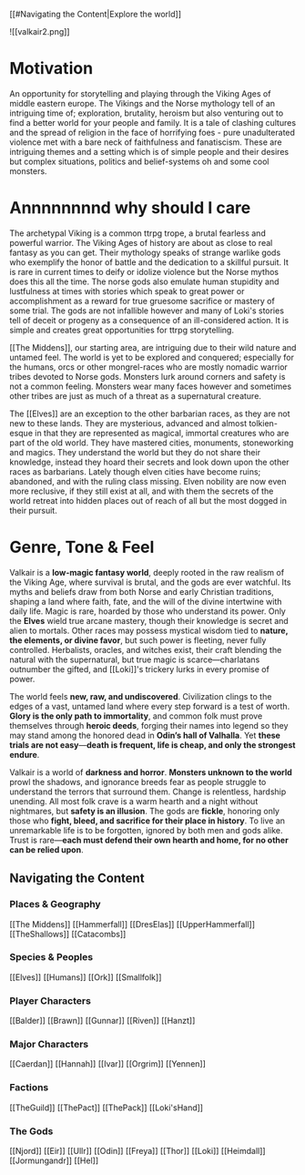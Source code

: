 [[#Navigating the Content|Explore the world]]

![[valkair2.png]]
# Motivation

An opportunity for storytelling and playing through the Viking Ages of middle eastern europe. The Vikings and the Norse mythology tell of an intriguing time of; exploration, brutality, heroism but also venturing out to find a better world for your people and family. It is a tale of clashing cultures and the spread of religion in the face of horrifying foes - pure unadulterated violence met with a bare neck of faithfulness and fanatiscism. These are intriguing themes and a setting which is of simple people and their desires but complex situations, politics and belief-systems oh and some cool monsters.
# Annnnnnnnd why should I care 
The archetypal Viking is a common ttrpg trope, a brutal fearless and powerful warrior. The Viking Ages of history are about as close to real fantasy as you can get. Their mythology speaks of strange warlike gods who exemplify the honor of battle and the dedication to a skillful pursuit. It is rare in current times to deify or idolize violence but the Norse mythos does this all the time. The norse gods also emulate human stupidity and lustfulness at times with stories which speak to great power or accomplishment as a reward for true gruesome sacrifice or mastery of some trial. The gods are not infallible however and many of Loki's stories tell of deceit or progeny as a consequence of an ill-considered action. It is simple and creates great opportunities for ttrpg storytelling.

[[The Middens]], our starting area, are intriguing due to their wild nature and untamed feel. The world is yet to be explored and conquered; especially for the humans, orcs or other mongrel-races who are mostly nomadic warrior tribes devoted to Norse gods. Monsters lurk around corners and safety is not a common feeling. Monsters wear many faces however and sometimes other tribes are just as much of a threat as a supernatural creature.

The [[Elves]] are an exception to the other barbarian races, as they are not new to these lands. They are mysterious, advanced and almost tolkien-esque in that they are represented as magical, immortal creatures who are part of the old world. They have mastered cities, monuments, stoneworking and magics. They understand the world but they do not share their knowledge, instead they hoard their secrets and look down upon the other races as barbarians. Lately though elven cities have become ruins; abandoned, and with the ruling class missing. Elven nobility are now even more reclusive, if they still exist at all, and with them the secrets of the world retreat into hidden places out of reach of all but the most dogged in their pursuit.

# Genre, Tone & Feel
Valkair is a **low-magic fantasy world**, deeply rooted in the raw realism of the Viking Age, where survival is brutal, and the gods are ever watchful. Its myths and beliefs draw from both Norse and early Christian traditions, shaping a land where faith, fate, and the will of the divine intertwine with daily life. Magic is rare, hoarded by those who understand its power. Only the **Elves** wield true arcane mastery, though their knowledge is secret and alien to mortals. Other races may possess mystical wisdom tied to **nature, the elements, or divine favor**, but such power is fleeting, never fully controlled. Herbalists, oracles, and witches exist, their craft blending the natural with the supernatural, but true magic is scarce—charlatans outnumber the gifted, and [[Loki]]'s trickery lurks in every promise of power.

The world feels **new, raw, and undiscovered**. Civilization clings to the edges of a vast, untamed land where every step forward is a test of worth. **Glory is the only path to immortality**, and common folk must prove themselves through **heroic deeds**, forging their names into legend so they may stand among the honored dead in **Odin’s hall of Valhalla**. Yet **these trials are not easy**—**death is frequent, life is cheap, and only the strongest endure**.

Valkair is a world of **darkness and horror**. **Monsters unknown to the world** prowl the shadows, and ignorance breeds fear as people struggle to understand the terrors that surround them. Change is relentless, hardship unending. All most folk crave is a warm hearth and a night without nightmares, but **safety is an illusion**. The gods are **fickle**, honoring only those who **fight, bleed, and sacrifice for their place in history**. To live an unremarkable life is to be forgotten, ignored by both men and gods alike. Trust is rare—**each must defend their own hearth and home, for no other can be relied upon**.

## Navigating the Content

### Places & Geography
[[The Middens]]
[[Hammerfall]]
	[[DresElas]]
	[[UpperHammerfall]]
	[[TheShallows]]
	[[Catacombs]]

### Species & Peoples
[[Elves]]
[[Humans]]
[[Ork]]
[[Smallfolk]]

### Player Characters
[[Balder]]
[[Brawn]]
[[Gunnar]]
[[Riven]]
[[Hanzt]]

### Major Characters
[[Caerdan]]
[[Hannah]]
[[Ivar]]
[[Orgrim]]
[[Yennen]]

### Factions
[[TheGuild]]
[[ThePact]]
[[ThePack]]
[[Loki'sHand]]
### The Gods
[[Njord]]
[[Eir]]
[[Ullr]]
[[Odin]]
[[Freya]]
[[Thor]]
[[Loki]]
[[Heimdall]]
[[Jormungandr]]
[[Hel]]